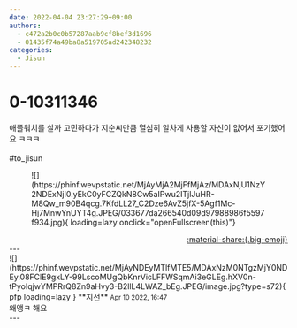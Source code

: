 ```yaml
---
date: 2022-04-04 23:27:29+09:00
authors:
  - c472a2b0c0b57287aab9cf8bef3d1696
  - 01435f74a49ba8a519705ad242348232
categories:
  - Jisun
---
```


# 0-10311346

<div class="post-container" markdown="1">
<div class="content-container md-sidebar__scrollwrap" markdown="1">

애플워치를 살까 고민하다가 지순씨만큼 열심히 알차게 사용할 자신이 없어서 포기했어요 ㅋㅋㅋ<br><br>\#to_jisun
<figure markdown="1">
![](https://phinf.wevpstatic.net/MjAyMjA2MjFfMjAz/MDAxNjU1NzY2NDExNjI0.yEkC0yFCZQkN8Cw5aIPwu2ITjlJuHR-M8Qw_m90B4qcg.7KfdLL27_C2Dze6AvZ5jfX-5Agf1Mc-Hj7MnwYnUYT4g.JPEG/033677da266540d09d97988986f5597f934.jpg){ loading=lazy onclick="openFullscreen(this)"}
</figure>


</div>
</div>

<div style="text-align: right;" markdown="1">
<a href="https://weverse.io/fromis9/fanpost/0-10311346" style="text-align: right;">:material-share:{.big-emoji}</a>
</div>
---

<div class="comments-container md-sidebar__scrollwrap" markdown="1">
<div class="comment" markdown="1">
<div class='id-container' markdown="1">
![](https://phinf.wevpstatic.net/MjAyNDEyMTlfMTE5/MDAxNzM0NTgzMjY0NDEy.08FClE9gxLY-99LscoMUgQbKnrVicLFFWSqmAi3eGLEg.hXV0n-tPyoIqjwYMPRrQ8Zn9aHvy3-B2llL4LWAZ_bEg.JPEG/image.jpg?type=s72){ pfp loading=lazy }
**<span class="artist">지선</span>** <small>Apr 10 2022, 16:47</small><br>
</div>
<div class='comment-body' markdown="1">
왜앵ㅋ 해요
</div>
</div>
</div>
---

